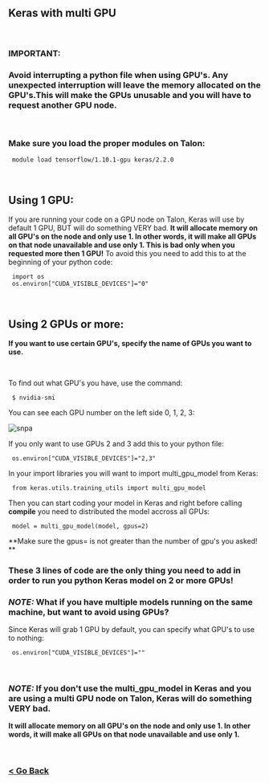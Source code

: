 ## Keras with multi GPU

<br>

### IMPORTANT:
### Avoid interrupting a python file when using GPU's. Any unexpected interruption will leave the memory allocated on the GPU's.This will make the GPUs unusable and you will have to request another GPU node.

<br>

### Make sure you load the proper modules on Talon:

```
 module load tensorflow/1.10.1-gpu keras/2.2.0
```
<br>

## Using 1 GPU:
If you are running your code on a GPU node on Talon, Keras will use by default 1 GPU, BUT will do something VERY bad.
**It will allocate memory on all GPU's on the node and only use 1. In other words, it will make all GPUs on that node unavailable and use only 1. This is bad only when you requested more then 1 GPU!**
To avoid this you need to add this to at the beginning of your python code:

```
 import os
 os.environ["CUDA_VISIBLE_DEVICES"]="0"
```

<br>

## Using 2 GPUs or more:

**If you want to use certain GPU's, specify the name of GPUs you want to use.**

<br>

To find out what GPU's you have, use the command:


```
 $ nvidia-smi
```
You can see each GPU  number on the left side 0, 1, 2, 3:

![snpa](https://github.com/gmihaila/machine_learning_platform_gpu/blob/master/snaps/smi_nvidia.png)

If you only want to use GPUs 2 and 3 add this to your python file:

```
 os.environ["CUDA_VISIBLE_DEVICES"]="2,3"
```

In your import libraries you will want to import multi_gpu_model from Keras:



```
 from keras.utils.training_utils import multi_gpu_model
```

Then you can start coding your model in Keras and right before calling **compile** you need to distributed the model accross all GPUs:



```
 model = multi_gpu_model(model, gpus=2)
```


**Make sure the gpus= is not greater than the number of gpu's you asked! **


### These 3 lines of code are the only thing you need to add in order to run you python Keras model on 2 or more GPUs!

### *NOTE:* What if you have multiple models running on the same machine, but want to avoid using GPUs?
Since Keras will grab 1 GPU by default, you can specify what GPU's to use to nothing:

```
 os.environ["CUDA_VISIBLE_DEVICES"]=""
```

<br>

### *NOTE:* If you don't use the multi_gpu_model in Keras and you are using a multi GPU node on Talon, Keras will do something VERY bad.
**It will allocate memory on all GPU's on the node and only use 1. In other words, it will make all GPUs on that node unavailable and use only 1.**

<br/>

### [< Go Back](https://github.com/gmihaila/unt_hpc/blob/master/python/README.md)
